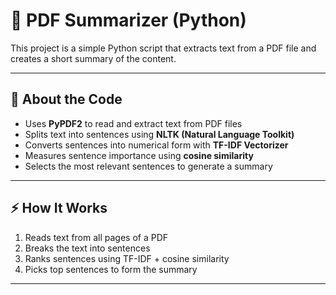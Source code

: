 
# 📄 PDF Summarizer (Python)

This project is a simple Python script that extracts text from a PDF file and creates a short summary of the content.

---

## 📌 About the Code
- Uses **PyPDF2** to read and extract text from PDF files  
- Splits text into sentences using **NLTK (Natural Language Toolkit)**  
- Converts sentences into numerical form with **TF-IDF Vectorizer**  
- Measures sentence importance using **cosine similarity**  
- Selects the most relevant sentences to generate a summary  

---

## ⚡ How It Works
1. Reads text from all pages of a PDF  
2. Breaks the text into sentences  
3. Ranks sentences using TF-IDF + cosine similarity  
4. Picks top sentences to form the summary  

---
